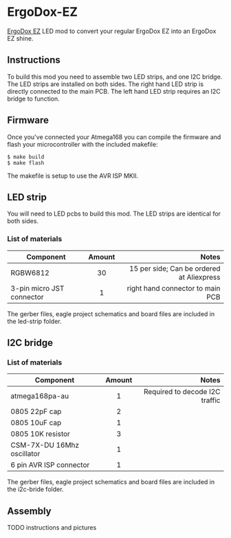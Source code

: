 # ErgoDox-EZ

[ErgoDox EZ](https://ergodox-ez.com/) LED mod to convert your regular ErgoDox EZ into an ErgoDox EZ shine. 

## Instructions

To build this mod you need to assemble two LED strips, and one I2C bridge. The LED strips are installed on both sides. The right hand LED strip is directly connected to the main PCB. The left hand LED strip requires an I2C bridge to function.

## Firmware

Once you've connected your Atmega168 you can compile the firmware and flash your microcontroller with the included makefile:

```
$ make build
$ make flash
```

The makefile is setup to use the AVR ISP MKII.

## LED strip

You will need to LED pcbs to build this mod. The LED strips are identical for both sides.

### List of materials

| Component | Amount        | Notes |
|-----------|:-------------:|------:|
| RGBW6812  | 30            | 15 per side; Can be ordered at Aliexpress |
| 3-pin micro JST connector | 1 | right hand connector to main PCB |

The gerber files, eagle project schematics and board files are included in the led-strip folder.

## I2C bridge

### List of materials

| Component | Amount        | Notes |
|-----------|:-------------:|------:|
| atmega168pa-au  | 1       | Required to decode I2C traffic |
| 0805 22pF cap   | 2       | |
| 0805 10uF cap   | 1       | |
| 0805 10K resistor | 3     | |
| CSM-7X-DU 16Mhz oscillator | 1     | |
| 6 pin AVR ISP connector | 1     | |

The gerber files, eagle project schematics and board files are included in the i2c-bride folder.

## Assembly

TODO instructions and pictures

